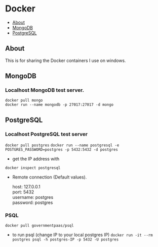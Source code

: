 # Docker

- [About](#about)
- [MongoDB](#MongoDB)
- [PostgreSQL](#PostgreSQL)

## About

This is for sharing the Docker containers I use on windows.

## MongoDB

### Localhost MongoDB test server.

`docker pull mongo`  
`docker run --name mongodb -p 27017:27017 -d mongo`

## PostgreSQL

### Localhost PostgreSQL test server

`docker pull postgres`
`docker run --name postgresql -e POSTGRES_PASSWORD=postgres -p 5432:5432 -d postgres`

- get the IP address with

`docker inspect postgresql`  

- Remote connection (Default values).

  host: 127.0.0.1  
  port: 5432  
  username: postgres  
  password: postgres  

### PSQL

`docker pull governmentpaas/psql`
* to run psql (change IP to your local postgres IP)
`docker run -it --rm postgres psql -h postgres-IP -p 5432 -U postgres`
